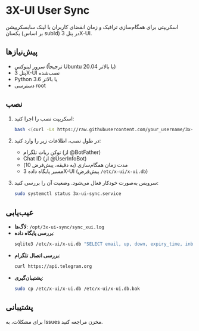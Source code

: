 # 3X-UI User Sync

اسکریپتی برای همگام‌سازی ترافیک و زمان انقضای کاربران با لینک سابسکریپشن یکسان (بر اساس subId) در پنل 3X-UI.

## پیش‌نیازها
- سرور لینوکس (ترجیحاً Ubuntu 20.04 یا بالاتر)
- پنل 3X-UI نصب‌شده
- Python 3.6 یا بالاتر
- دسترسی root

## نصب
1. اسکریپت نصب را اجرا کنید:
   ```bash
   bash <(curl -Ls https://raw.githubusercontent.com/your_username/3x-ui-sync/main/install.sh)
   ```
2. در طول نصب، اطلاعات زیر را وارد کنید:
   - توکن ربات تلگرام (از @BotFather)
   - Chat ID (از @UserInfoBot)
   - مدت زمان همگام‌سازی (به دقیقه، پیش‌فرض 10)
   - مسیر پایگاه داده 3X-UI (پیش‌فرض `/etc/x-ui/x-ui.db`)

3. سرویس به‌صورت خودکار فعال می‌شود. وضعیت آن را بررسی کنید:
   ```bash
   sudo systemctl status 3x-ui-sync.service
   ```

## عیب‌یابی
- **لاگ‌ها**: `/opt/3x-ui-sync/sync_xui.log`
- **بررسی پایگاه داده**:
  ```bash
  sqlite3 /etc/x-ui/x-ui.db "SELECT email, up, down, expiry_time, inbound_id FROM client_traffics"
  ```
- **بررسی اتصال تلگرام**:
  ```bash
  curl https://api.telegram.org
  ```
- **پشتیبان‌گیری**:
  ```bash
  sudo cp /etc/x-ui/x-ui.db /etc/x-ui/x-ui.db.bak
  ```

## پشتیبانی
برای مشکلات، به Issues مخزن مراجعه کنید.